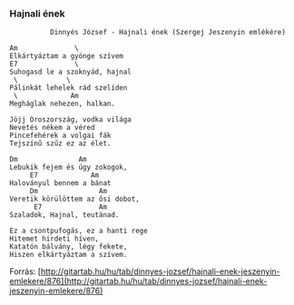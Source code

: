 ### Hajnali ének

```        
          Dinnyés József - Hajnali ének (Szergej Jeszenyin emlékére)

Am              \
Elkártyáztam a gyönge szívem
E7              \
Suhogasd le a szoknyád, hajnal
 \            \
Pálinkát lehelek rád szelíden
 \             Am
Megháglak nehezen, halkan.

Jöjj Oroszország, vodka világa
Nevetés nékem a véred
Pincefehérek a volgai fák
Tejszínű szűz ez az élet.

Dm               Am
Lebukik fejem és úgy zokogok,
     E7             Am
Haloványul bennem a bánat
     Dm               Am
Veretik körülöttem az ősi dobot,
      E7              Am
Szaladok, Hajnal, teutánad.

Ez a csontpufogás, ez a hanti rege
Hitemet hirdeti híven,
Katatón bálvány, légy fekete,
Hiszen elkártyáztam a szívem.
```
Forrás: [http://gitartab.hu/hu/tab/dinnyes-jozsef/hajnali-enek-jeszenyin-emlekere/876](http://gitartab.hu/hu/tab/dinnyes-jozsef/hajnali-enek-jeszenyin-emlekere/876)
